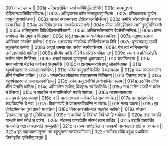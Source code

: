 001  	नारद उवाच ||
001a	सद्भिरारोपितः स्वर्गं पार्थिवैर्भूरिदक्षिणैः |
001c	अभ्यनुज्ञाय दौहित्रान्ययातिर्दिवमास्थितः ||
002a	अभिवृष्टश्च वर्षेण नानापुष्पसुगन्धिना |
002c	परिष्वक्तश्च पुण्येन वायुना पुण्यगन्धिना ||
003a	अचलं स्थानमारुह्य दौहित्रफलनिर्जितम् |
003c	कर्मभिः स्वैरुपचितो जज्वाल परया श्रिया ||
004a	उपगीतोपनृत्तश्च गन्धर्वाप्सरसां गणैः |
004c	प्रीत्या प्रतिगृहीतश्च स्वर्गे दुन्दुभिनिस्वनैः ||
005a	अभिष्टुतश्च विविधैर्देवराजर्षिचारणैः |
005c	अर्चितश्चोत्तमार्घेण दैवतैरभिनन्दितः ||
006a	प्राप्तः स्वर्गफलं चैव तमुवाच पितामहः |
006c	निर्वृतं शान्तमनसं वचोभिस्तर्पयन्निव ||
007a	चतुष्पादस्त्वया धर्मश्चितो लोक्येन कर्मणा |
007c	अक्षयस्तव लोकोऽयं कीर्तिश्चैवाक्षया दिवि |
007e 	पुनस्तवाद्य राजर्षे सुकृतेनेह कर्मणा ||
008a	आवृतं तमसा चेतः सर्वेषां स्वर्गवासिनाम् |
008c	येन त्वां नाभिजानन्ति ततोऽज्ञात्वासि पातितः ||
009a	प्रीत्यैव चासि दौहित्रैस्तारितस्त्वमिहागतः |
009c	स्थानं च प्रतिपन्नोऽसि कर्मणा स्वेन निर्जितम् |
009e 	अचलं शाश्वतं पुण्यमुत्तमं ध्रुवमव्ययम् ||
010  	ययातिरुवाच ||
010a	भगवन्संशयो मेऽस्ति कश्चित्तं छेत्तुमर्हसि |
010c	न ह्यन्यमहमर्हामि प्रष्टुं लोकपितामह ||
011a	बहुवर्षसहस्रान्तं प्रजापालनवर्धितम् |
011c	अनेकक्रतुदानौघैरर्जितं मे महत्फलम् ||
012a	कथं तदल्पकालेन क्षीणं येनास्मि पातितः |
012c	भगवन्वेत्थ लोकांश्च शाश्वतान्मम निर्जितान् ||
013  	पितामह उवाच ||
013a	बहुवर्षसहस्रान्तं प्रजापालनवर्धितम् |
013c	अनेकक्रतुदानौघैर्यत्त्वयोपार्जितं फलम् ||
014a	तदनेनैव दोषेण क्षीणं येनासि पातितः |
014c	अभिमानेन राजेन्द्र धिक्कृतः स्वर्गवासिभिः ||
015a	नायं मानेन राजर्षे न बलेन न हिंसया |
015c	न शाठ्येन न मायाभिर्लोको भवति शाश्वतः ||
016a	नावमान्यास्त्वया राजन्नवरोत्कृष्टमध्यमाः |
016c	न हि मानप्रदग्धानां कश्चिदस्ति समः क्वचित् ||
017a	पतनारोहणमिदं कथयिष्यन्ति ये नराः |
017c	विषमाण्यपि ते प्राप्तास्तरिष्यन्ति न संशयः ||
018  	नारद उवाच ||
018a	एष दोषोऽभिमानेन पुरा प्राप्तो ययातिना |
018c	निर्बन्धतश्चातिमात्रं गालवेन महीपते ||
019a	श्रोतव्यं हितकामानां सुहृदां भूतिमिच्छताम् |
019c	न कर्तव्यो हि निर्बन्धो निर्बन्धो हि क्षयोदयः ||
020a	तस्मात्त्वमपि गान्धारे मानं क्रोधं च वर्जय |
020c	संधत्स्व पाण्डवैर्वीर संरम्भं त्यज पार्थिव ||
021a	ददाति यत्पार्थिव यत्करोति यद्वा तपस्तप्यति यज्जुहोति |
021c	न तस्य नाशोऽस्ति न चापकर्षो नान्यस्तदश्नाति स एव कर्ता ||
022a	इदं महाख्यानमनुत्तमं मतं बहुश्रुतानां गतरोषरागिणाम् |
022c	समीक्ष्य लोके बहुधा प्रधाविता त्रिवर्गदृष्टिः पृथिवीमुपाश्नुते ||
